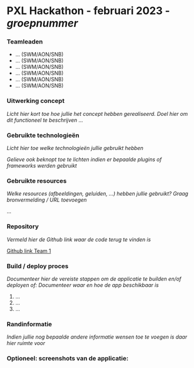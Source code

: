# PXL Hackathon - februari 2023 - *groepnummer*
### Teamleaden
- ... (SWM/AON/SNB)
- ... (SWM/AON/SNB)
- ... (SWM/AON/SNB)
- ... (SWM/AON/SNB)
- ... (SWM/AON/SNB)
- ... (SWM/AON/SNB)

### Uitwerking concept
*Licht hier kort toe hoe jullie het concept hebben gerealiseerd. 
Doel hier om dit functioneel te beschrijven*
...

### Gebruikte technologieën
*Licht hier toe welke technologieën jullie gebruikt hebben*

*Gelieve ook beknopt toe te lichten indien er bepaalde plugins of frameworks werden gebruikt*


### Gebruikte resources

*Welke resources (afbeeldingen, geluiden, ...) hebben jullie gebruikt? Graag bronvermelding / URL toevoegen*

...

### Repository

*Vermeld hier de Github link waar de code terug te vinden is*

[Github link Team 1](https://classroom.github.com/ABCDE) 

### Build / deploy proces

*Documenteer hier de vereiste stappen om de applicatie te builden en/of deployen*
*of: Documenteer waar en hoe de app beschikbaar is*

1. ...
2. ...
3. ...

### Randinformatie

*Indien jullie nog bepaalde andere informatie wensen toe te voegen is daar hier ruimte voor*

### Optioneel: screenshots van de applicatie:
